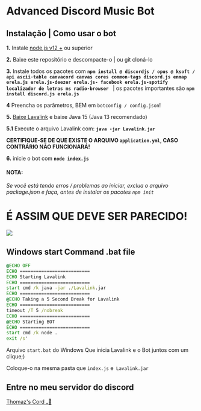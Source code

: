 # Advanced Discord Music Bot
## Instalação | Como usar o bot

 **1.** Instale [node.js v12 +](https://nodejs.org/en/download/) ou superior

 **2.** Baixe este repositório e descompacte-o | ou git cloná-lo

 **3.** Instale todos os pacotes com **`npm install @ discordjs / opus @ ksoft / api ascii-table canvacord canvas cores common-tags discord.js enmap erela.js erela.js-deezer erela.js- facebook erela.js-spotify localizador de letras ms radio-browser `** | os pacotes importantes são **`npm install discord.js erela.js`**

 **4** Preencha os parâmetros, BEM em `botconfig / config.json`!

 **5.** [Baixe Lavalink](https://cdn.discordapp.com/attachments/798196676405755905/827174915714711572/Lavalink.jar) e baixe Java 15 (Java 13 recomendado)

**5.1** Execute o arquivo Lavalink com: **`java -jar Lavalink.jar`**

 **CERTIFIQUE-SE DE QUE EXISTE O ARQUIVO `application.yml`, CASO CONTRÁRIO NÃO FUNCIONARÁ!**

 **6.** inicie o bot com **`node index.js`**

#### **NOTA:**

*Se você está tendo erros / problemas ao iniciar, exclua o arquivo package.json e faça, antes de instalar os pacotes `npm init`*


# É ASSIM QUE DEVE SER PARECIDO!

![](https://github.com/Tomato6966/discord-js-lavalink-Music-Bot-erela-js/blob/main/Folder_structure.png)

## Windows start Command .bat file
```bat
@ECHO OFF
ECHO ==========================
ECHO Starting Lavalink
ECHO ==========================
start cmd /k java -jar ./Lavalink.jar
ECHO ==========================
@ECHO Taking a 5 Second Break for Lavalink
ECHO ==========================
timeout /T 5 /nobreak
ECHO ==========================
@ECHO Starting BOT
ECHO ==========================
start cmd /k node .
exit /s'
```
Arquivo `start.bat` do Windows
Que inicia Lavalink e o Bot juntos com um clique;)

Coloque-o na mesma pasta que `index.js` e` Lavalink.jar`

## Entre no meu servidor do discord

[Thomaz's Cord ₊🌸](https://discord.gg/DJuK4KGa94)
